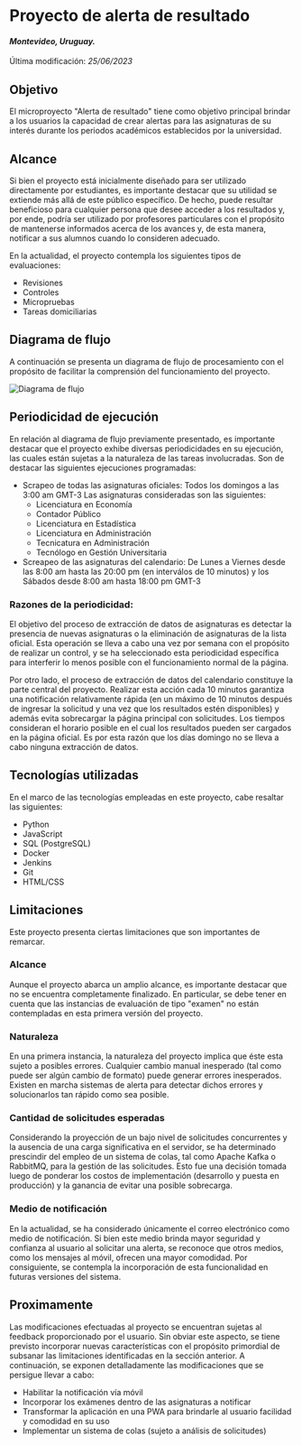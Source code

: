 # Proyecto de alerta de resultado
#### _Montevideo, Uruguay._
Última modificación: _25/06/2023_

## Objetivo
El microproyecto "Alerta de resultado" tiene como objetivo principal brindar a los usuarios la capacidad de crear alertas para las asignaturas de su interés durante los periodos académicos establecidos por la universidad.

## Alcance
Si bien el proyecto está inicialmente diseñado para ser utilizado directamente por estudiantes, es importante destacar que su utilidad se extiende más allá de este público específico. De hecho, puede resultar beneficioso para cualquier persona que desee acceder a los resultados y, por ende, podría ser utilizado por profesores particulares con el propósito de mantenerse informados acerca de los avances y, de esta manera, notificar a sus alumnos cuando lo consideren adecuado.

En la actualidad, el proyecto contempla los siguientes tipos de evaluaciones:
-  Revisiones
-  Controles
-  Micropruebas
-  Tareas domiciliarias

## Diagrama de flujo 
A continuación se presenta un diagrama de flujo de procesamiento con el propósito de facilitar la comprensión del funcionamiento del proyecto.

![Diagrama de flujo](./diagrama-flujo.drawio.svg)

## Periodicidad de ejecución
En relación al diagrama de flujo previamente presentado, es importante destacar que el proyecto exhibe diversas periodicidades en su ejecución, las cuales están sujetas a la naturaleza de las tareas involucradas. 
Son de destacar las siguientes ejecuciones programadas:
- Scrapeo de todas las asignaturas oficiales: Todos los domingos a las 3:00 am GMT-3
Las asignaturas consideradas son las siguientes: 
    - Licenciatura en Economía
    - Contador Público
    - Licenciatura en Estadística 
    - Licenciatura en Administración
    - Tecnicatura en Administración
    - Tecnólogo en Gestión Universitaria
- Screapeo de las asignaturas del calendario: De Lunes a Viernes desde las 8:00 am hasta las 20:00 pm (en interválos de 10 minutos) y los Sábados desde 8:00 am hasta 18:00 pm GMT-3

### Razones de la periodicidad:

El objetivo del proceso de extracción de datos de asignaturas es detectar la presencia de nuevas asignaturas o la eliminación de asignaturas de la lista oficial. Esta operación se lleva a cabo una vez por semana con el propósito de realizar un control, y se ha seleccionado esta periodicidad específica para interferir lo menos posible con el funcionamiento normal de la página.

Por otro lado, el proceso de extracción de datos del calendario constituye la parte central del proyecto. Realizar esta acción cada 10 minutos garantiza una notificación relativamente rápida (en un máximo de 10 minutos después de ingresar la solicitud y una vez que los resultados estén disponibles) y además evita sobrecargar la página principal con solicitudes. Los tiempos consideran el horario posible en el cual los resultados pueden ser cargados en la página oficial. Es por esta razón que los días domingo no se lleva a cabo ninguna extracción de datos.

## Tecnologías utilizadas
En el marco de las tecnologías empleadas en este
proyecto, cabe resaltar las siguientes:
-  Python
-  JavaScript
-  SQL (PostgreSQL)
-  Docker
-  Jenkins
-  Git
-  HTML/CSS

## Limitaciones
Este proyecto presenta ciertas limitaciones que son importantes de remarcar.

### Alcance
Aunque el proyecto abarca un amplio alcance, es importante destacar que no se encuentra completamente finalizado. En particular, se debe tener en cuenta que las instancias de evaluación de tipo "examen" no están contempladas en esta primera versión del proyecto.

### Naturaleza
En una primera instancia, la naturaleza del proyecto implica que éste esta sujeto a posibles errores. Cualquier cambio manual inesperado (tal como puede ser algún cambio de formato) puede generar errores inesperados. 
Existen en marcha sistemas de alerta para detectar dichos errores y solucionarlos tan rápido como sea posible.

### Cantidad de solicitudes esperadas
Considerando la proyección de un bajo nivel de solicitudes concurrentes y la ausencia de una carga significativa en el servidor, se ha determinado prescindir del empleo de un sistema de colas, tal como Apache Kafka o RabbitMQ, para la gestión de las solicitudes.
Esto fue una decisión tomada luego de ponderar los costos de implementación (desarrollo y puesta en producción) y la ganancia de evitar una posible sobrecarga.

### Medio de notificación
En la actualidad, se ha considerado únicamente el correo electrónico como medio de notificación. Si bien este medio brinda mayor seguridad y confianza al usuario al solicitar una alerta, se reconoce que otros medios, como los mensajes al móvil, ofrecen una mayor comodidad. Por consiguiente, se contempla la incorporación de esta funcionalidad en futuras versiones del sistema.

## Proximamente
Las modificaciones efectuadas al proyecto se encuentran sujetas al feedback proporcionado por el usuario. Sin obviar este aspecto, se tiene previsto incorporar nuevas características con el propósito primordial de subsanar las limitaciones identificadas en la sección anterior. A continuación, se exponen detalladamente las modificaciones que se persigue llevar a cabo:
-  Habilitar la notificación vía móvil
-  Incorporar los exámenes dentro de las asignaturas a notificar
-  Transformar la aplicación en una PWA para brindarle al usuario facilidad y comodidad en su uso
-  Implementar un sistema de colas (sujeto a análisis de solicitudes)